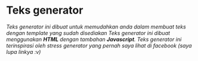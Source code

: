 # Teks generator
<i>Teks generator ini dibuat untuk memudahkan anda dalam membuat teks dengan template yang sudah disediakan
Teks generator ini dibuat menggunakan <b>HTML</b> dengan tambahan <b>Javascript</b>.
Teks generator ini terinspirasi oleh stress generator yang pernah saya lihat di facebook (saya lupa linkya :v)</i>
